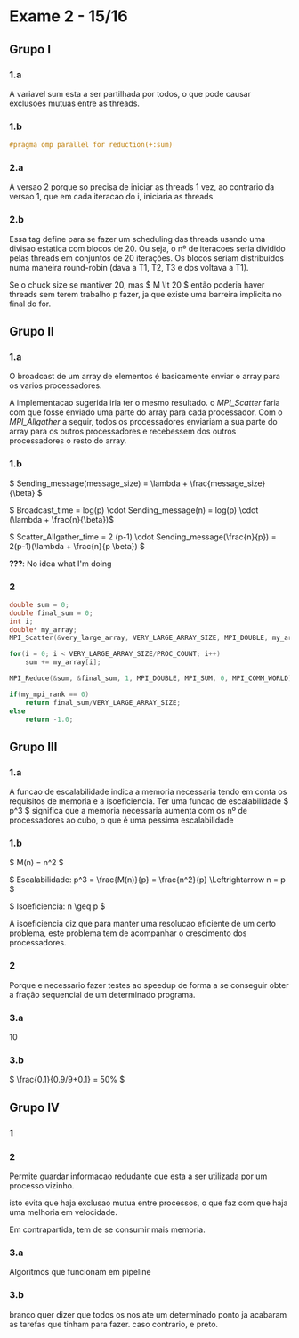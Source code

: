 # Exame 2 - 15/16

## Grupo I

### 1.a

A variavel sum esta a ser partilhada por todos, o que pode causar exclusoes mutuas entre as threads.



### 1.b

```c
#pragma omp parallel for reduction(+:sum)
```



### 2.a

A versao 2 porque so precisa de iniciar as threads 1 vez, ao contrario da versao 1, que em cada iteracao do i, iniciaria as threads.



### 2.b

Essa tag define para se fazer um scheduling das threads usando uma divisao estatica com blocos de 20. Ou seja, o nº de iteracoes seria dividido pelas threads em conjuntos de 20 iterações. Os blocos seriam distribuidos numa maneira round-robin (dava a T1, T2, T3 e dps voltava a T1).

Se o chuck size se mantiver 20, mas $ M \lt 20 $ então poderia haver threads sem terem trabalho p fazer, ja que existe uma barreira implicita no final do for.





## Grupo II

### 1.a

O broadcast de um array de elementos é basicamente enviar o array para os varios processadores. 

A implementacao sugerida iria ter o mesmo resultado. o _MPI_Scatter_ faria com que fosse enviado uma parte do array para cada processador. Com o *MPI_Allgather* a seguir, todos os processadores enviariam a sua parte do array para os outros processadores e recebessem dos outros processadores o resto do array.



### 1.b

$ Sending\_message(message\_size) = \lambda + \frac{message\_size}{\beta}  $

$ Broadcast\_time = log(p) \cdot Sending\_message(n) = log(p) \cdot (\lambda + \frac{n}{\beta})$

$ Scatter\_Allgather\_time = 2 (p-1) \cdot Sending\_message(\frac{n}{p}) = 2(p-1)(\lambda + \frac{n}{p \beta}) $

**???**: No idea what I'm doing



### 2

```c
double sum = 0;
double final_sum = 0;
int i;
double* my_array;
MPI_Scatter(&very_large_array, VERY_LARGE_ARRAY_SIZE, MPI_DOUBLE, my_array, VERY_LARGE_ARRAY_SIZE/PROC_COUNT, MPI_DOUBLE, 0, MPI_COMM_WORLD);

for(i = 0; i < VERY_LARGE_ARRAY_SIZE/PROC_COUNT; i++)
	sum += my_array[i];

MPI_Reduce(&sum, &final_sum, 1, MPI_DOUBLE, MPI_SUM, 0, MPI_COMM_WORLD);

if(my_mpi_rank == 0)
	return final_sum/VERY_LARGE_ARRAY_SIZE;
else
  	return -1.0;
```





## Grupo III

### 1.a

A funcao de escalabilidade indica a memoria necessaria tendo em conta os requisitos de memoria e a isoeficiencia. Ter uma funcao de escalabilidade $ p^3 $ significa que a memoria necessaria aumenta com os nº de processadores ao cubo, o que é uma pessima escalabilidade



### 1.b

$ M(n) = n^2 $

$ Escalabilidade: p^3 = \frac{M(n)}{p} = \frac{n^2}{p} \Leftrightarrow n = p $

$ Isoeficiencia: n \geq p $



A isoeficiencia diz que para manter uma resolucao eficiente de um certo problema, este problema tem de acompanhar o crescimento dos processadores.



### 2

Porque e necessario fazer testes ao speedup de forma a se conseguir obter a fração sequencial de um determinado programa.



### 3.a

10



### 3.b

$ \frac{0.1}{0.9/9+0.1} = 50\% $





## Grupo IV

### 1 





### 2

Permite guardar informacao redudante que esta a ser utilizada por um processo vizinho.

isto evita que haja exclusao mutua entre processos, o que faz com que haja uma melhoria em velocidade.

Em contrapartida, tem de se consumir mais memoria.



### 3.a

Algoritmos que funcionam em pipeline



### 3.b

branco quer dizer que todos os nos ate um determinado ponto ja acabaram as tarefas que tinham para fazer. caso contrario, e preto.

